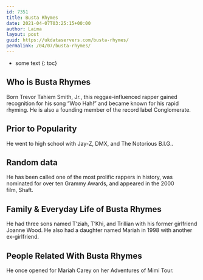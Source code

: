 ```yaml
---
id: 7351
title: Busta Rhymes
date: 2021-04-07T03:25:15+00:00
author: Laima
layout: post
guid: https://ukdataservers.com/busta-rhymes/
permalink: /04/07/busta-rhymes/
---
```


* some text
{: toc}


## Who is Busta Rhymes
                  
                  
                  
Born Trevor Tahiem Smith, Jr., this reggae-influenced rapper gained recognition for his song &#8220;Woo Hah!&#8221; and became known for his rapid rhyming. He is also a founding member of the record label Conglomerate.
                  
              
            
              
            
                
                
                
## Prior to Popularity
                  
                  
                  
He went to high school with Jay-Z, DMX, and The Notorious B.I.G..
                  
              
            
              
            
                
                
                
## Random data
                  
                  
                  
He has been called one of the most prolific rappers in history, was nominated for over ten Grammy Awards, and appeared in the 2000 film, Shaft.
                  
              
            
              
            
                
                
                
## Family & Everyday Life of Busta Rhymes
                  
                  
                  
He had three sons named T&#8217;ziah, T&#8217;Khi, and Trillian with his former girlfriend Joanne Wood. He also had a daughter named Mariah in 1998 with another ex-girlfriend.
                  
              
            
              
            
                
                
                
## People Related With Busta Rhymes
                  
                  
                  
He once opened for Mariah Carey on her Adventures of Mimi Tour.
                  
              
            
              
            
                
              
            
              
              
            
            
              
            
          
          
          